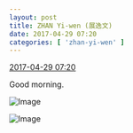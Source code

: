 ```yaml
---
layout: post
title: ZHAN Yi-wen (展逸文)
date: 2017-04-29 07:20
categories: [ 'zhan-yi-wen' ]
---
```


<div class="weibo-info">
  <a href="http://weibo.com/6108090526/F0K2Y1j0S">2017-04-29 07:20</a>
</div>

Good morning.

<!-- more -->

![Image](http://wx1.sinaimg.cn/mw690/006FmVn8gy1ff36vnprd5j30ku112n1v.jpg)

![Image](http://wx3.sinaimg.cn/mw690/006FmVn8gy1ff36vk14kbj30ku0rsgpq.jpg)
